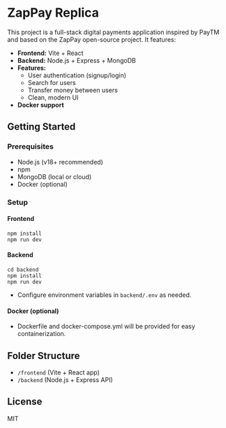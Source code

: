 # ZapPay Replica

This project is a full-stack digital payments application inspired by PayTM and based on the ZapPay open-source project. It features:

- **Frontend:** Vite + React
- **Backend:** Node.js + Express + MongoDB
- **Features:**
  - User authentication (signup/login)
  - Search for users
  - Transfer money between users
  - Clean, modern UI
- **Docker support**

## Getting Started

### Prerequisites
- Node.js (v18+ recommended)
- npm
- MongoDB (local or cloud)
- Docker (optional)

### Setup

#### Frontend
```
npm install
npm run dev
```

#### Backend
```
cd backend
npm install
npm run dev
```

- Configure environment variables in `backend/.env` as needed.

#### Docker (optional)
- Dockerfile and docker-compose.yml will be provided for easy containerization.

## Folder Structure
- `/frontend` (Vite + React app)
- `/backend` (Node.js + Express API)

## License
MIT
